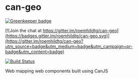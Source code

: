 <!--
@page geo Home
@group geo.components Components
@group geo.providers Providers
@group geo.types Type Definitions
-->

# can-geo

[![Greenkeeper badge](https://badges.greenkeeper.io/roemhildtg/can-geo.svg)](https://greenkeeper.io/)

[![Join the chat at https://gitter.im/roemhildtg/can-geo](https://badges.gitter.im/roemhildtg/can-geo.svg)](https://gitter.im/roemhildtg/can-geo?utm_source=badge&utm_medium=badge&utm_campaign=pr-badge&utm_content=badge)

[![Build Status](https://travis-ci.org/roemhildtg/can-geo.svg?branch=master)](https://travis-ci.org/roemhildtg/can-geo)

Web mapping web components built using CanJS
